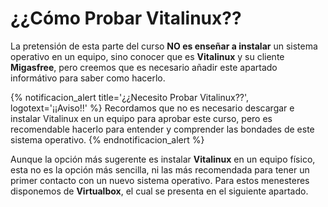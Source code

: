 # ¿¿Cómo Probar Vitalinux??

La pretensión de esta parte del curso <b>NO es enseñar a instalar</b> un sistema operativo en un equipo, sino conocer que es **Vitalinux** y su cliente **Migasfree**, pero creemos que es necesario añadir este apartado informátivo para saber como hacerlo.

{% notificacion_alert title='¿¿Necesito Probar Vitalinux??', logotext='¡¡Aviso!!' %}
Recordamos que no es necesario descargar e instalar Vitalinux en un equipo para aprobar este curso, pero es recomendable hacerlo para entender y comprender las bondades de este sistema operativo.
{% endnotificacion_alert %}

Aunque la opción más sugerente es instalar **Vitalinux** en un equipo físico, esta no es la opción más sencilla, ni las más recomendada para tener un primer contacto con un nuevo sistema operativo.  Para estos menesteres disponemos de **Virtualbox**, el cual se presenta en el siguiente apartado.

